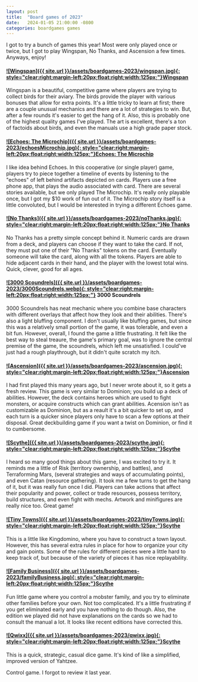 ```yaml
---
layout: post
title:  "Board games of 2023"
date:   2024-01-05 21:00:00 -0800
categories: boardgames games
---
```


I got to try a bunch of games this year! Most were only played once or twice, but I got to play Wingspan, No Thanks, and Ascension a few times. Anyways, enjoy!

#### [![Wingspan]({{ site.url }}/assets/boardgames-2023/wingspan.jpg){: style="clear:right;margin-left:20px;float:right;width:125px;"}](https://www.amazon.com/dp/B07YQ641NQ/)[Wingspan](https://www.amazon.com/dp/B07YQ641NQ/)
Wingspan is a beautiful, competitive game where players are trying to collect birds for their aviary. The birds provide the player with various bonuses that allow for extra points. It's a little tricky to learn at first; there are a couple unusual mechanics and there are a lot of strategies to win. But, after a few rounds it's easier to get the hang of it. Also, this is probably one of the highest quality games I've played. The art is excellent, there's a ton of factoids about birds, and even the manuals use a high grade paper stock. 

#### [![Echoes: The Microchip]({{ site.url }}/assets/boardgames-2023/echoesMicrochip.jpg){: style="clear:right;margin-left:20px;float:right;width:125px;"}](https://www.amazon.com/dp/B09P42ZFVN/)[Echoes: The Microchip](https://www.amazon.com/dp/B09P42ZFVN/)
I like idea behind Echoes. In this cooperative (or single player) game, players try to piece together a timeline of events by listening to the "echoes" of left behind artifacts depicted on cards. Players use a free phone app, that plays the audio associated with card. There are several stories available, but we only played The Microchip. It's really only playable once, but I got my $10 work of fun out of it. The Microchip story itself is a little convoluted, but I would be interested in trying a different Echoes game.

#### [![No Thanks]({{ site.url }}/assets/boardgames-2023/noThanks.jpg){: style="clear:right;margin-left:20px;float:right;width:125px;"}](https://www.amazon.com/dp/B013FAC4FK/)[No Thanks](https://www.amazon.com/dp/B013FAC4FK/)
No Thanks has a pretty simple concept behind it. Numeric cards are drawn from a deck, and players can choose if they want to take the card. If not, they must put one of their "No Thanks" tokens on the card. Eventually someone will take the card, along with all the tokens. Players are able to hide adjacent cards in their hand, and the player with the lowest total wins. Quick, clever, good for all ages.

#### [![3000 Scoundrels]({{ site.url }}/assets/boardgames-2023/3000Scoundrels.webp){: style="clear:right;margin-left:20px;float:right;width:125px;"}](https://www.amazon.com/dp/B013FAC4FK/) 3000 Scoundrels
3000 Scoundrels has neat mechanic where you combine base characters with different overlays that affect how they look and their abilities. There's also a light bluffing component. I don't usually like bluffing games, but since this was a relatively small portion of the game, it was tolerable, and even a bit fun. However, overall, I found the game a little frustrating. It felt like the best way to steal treaure, the game's primary goal, was to ignore the central premise of the game, the scoundrels, which left me unsatisfied. I could've just had a rough playthrough, but it didn't quite scratch my itch.

#### [![Ascension]({{ site.url }}/assets/boardgames-2023/ascension.jpg){: style="clear:right;margin-left:20px;float:right;width:125px;"}](https://www.amazon.com/dp/B0945FB468/)[Ascension](https://www.amazon.com/dp/B0945FB468/)
I had first played this many years ago, but I never wrote about it, so it gets a fresh review. This game is very similar to Dominion; you build up a deck of abilities. However, the deck contains heroes which are used to fight monsters, or acquire constructs which can grant abilities. Acension isn't as customizable as Dominion, but as a reault it's a bit quicker to set up, and each turn is a quicker since players only have to scan a few options at their disposal. Great deckbuilding game if you want a twist on Dominion, or find it to cumbersome.


#### [![Scythe]({{ site.url }}/assets/boardgames-2023/scythe.jpg){: style="clear:right;margin-left:20px;float:right;width:125px;"}](https://www.amazon.com/dp/B01IPUGYK6/)[Scythe](https://www.amazon.com/dp/B01IPUGYK6/)

I heard so many good things about this game, I was excited to try it. It reminds me a little of Risk (territory ownership, and battles), and Terraforming Mars, (several strategies and ways of accumulating points), and even Catan (resource gathering). It took me a few turns to get the hang of it, but it was really fun once I did. Players can take actions that affect their popularity and power, collect or trade resources, possess territory, build structures, and even fight with mechs. Artwork and minifigures are really nice too. Great game!


#### [![Tiny Towns]({{ site.url }}/assets/boardgames-2023/tinyTowns.jpg){: style="clear:right;margin-left:20px;float:right;width:125px;"}](https://www.amazon.com/dp/B07L1CPM28/)[Scythe](https://www.amazon.com/dp/B07L1CPM28/)

This is a little like Kingdomino, where you have to construct a town layout. However, this has several extra rules in place for how to organize your city and gain points. Some of the rules for different pieces were a little hard to keep track of, but because of the variety of pieces it has nice replayability. 

#### [![Family Business]({{ site.url }}/assets/boardgames-2023/familyBusiness.jpg){: style="clear:right;margin-left:20px;float:right;width:125px;"}](https://www.amazon.com/dp/B09QX371XX/)[Scythe](https://www.amazon.com/dp/B09QX371XX/)

Fun little game where you control a mobster family, and you try to eliminate other families before your own. Not too complicated. It's a little frustrating if you get eliminated early and you have nothing to do though. Also, the edition we played did not have explanations on the cards so we had to consult the manual a lot. It looks like recent editions have corrected this.

#### [![Qwixx]({{ site.url }}/assets/boardgames-2023/qwixx.jpg){: style="clear:right;margin-left:20px;float:right;width:125px;"}](https://www.amazon.com/dp/B00J57138C/)[Scythe](https://www.amazon.com/dp/B00J57138C/)

This is a quick, strategic, casual dice game. It's kind of like a simplified, improved version of Yahtzee. 

Control game. I forgot to review it last year.



